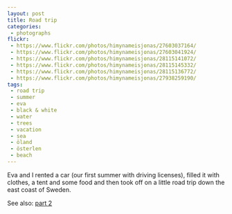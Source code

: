 ```yaml
---
layout: post
title: Road trip
categories:
 - photographs
flickr:
 - https://www.flickr.com/photos/himynameisjonas/27603037164/
 - https://www.flickr.com/photos/himynameisjonas/27603041924/
 - https://www.flickr.com/photos/himynameisjonas/28115141072/
 - https://www.flickr.com/photos/himynameisjonas/28115145332/
 - https://www.flickr.com/photos/himynameisjonas/28115136772/
 - https://www.flickr.com/photos/himynameisjonas/27938259190/
tags:
 - road trip
 - summer
 - eva
 - black & white
 - water
 - trees
 - vacation
 - sea
 - öland
 - österlen
 - beach
---
```


Eva and I rented a car (our first summer with driving licenses), filled it with clothes, a tent and some food and then took off on a little road trip down the east coast of Sweden.

See also: [part 2](/2016/07/18/road-trip-part-2/)

